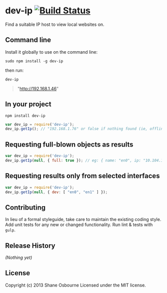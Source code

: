 # dev-ip [![Build Status](https://travis-ci.org/shakyShane/dev-ip.png?branch=master)](https://travis-ci.org/shakyShane/dev-ip)

Find a suitable IP host to view local websites on.

## Command line
Install it globally to use on the command line:

`sudo npm install -g dev-ip`

then run:

`dev-ip`

>  "http://192.168.1.46"

## In your project
`npm install dev-ip`

```javascript
var dev_ip = require('dev-ip');
dev_ip.getIp(); // "192.168.1.76" or false if nothing found (ie, offline user)
```

## Requesting full-blown objects as results

```javascript
var dev_ip = require('dev-ip');
dev_ip.getIp(null, { full: true }); // eg: { name: "en0", ip: "10.104.103.181", address: { ..., address: "10.104.103.181", ... }
```

## Requesting results only from selected interfaces

```javascript
var dev_ip = require('dev-ip');
dev_ip.getIp(null, { dev: [ "en0", "en1" ] });
```

## Contributing
In lieu of a formal styleguide, take care to maintain the existing coding style. Add unit tests for any new or changed functionality. Run lint & tests with `gulp`.

## Release History
_(Nothing yet)_

## License
Copyright (c) 2013 Shane Osbourne
Licensed under the MIT license.
